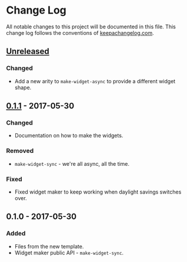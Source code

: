 # Change Log
All notable changes to this project will be documented in this file. This change log follows the conventions of [keepachangelog.com](http://keepachangelog.com/).

## [Unreleased]
### Changed
- Add a new arity to `make-widget-async` to provide a different widget shape.

## [0.1.1] - 2017-05-30
### Changed
- Documentation on how to make the widgets.

### Removed
- `make-widget-sync` - we're all async, all the time.

### Fixed
- Fixed widget maker to keep working when daylight savings switches over.

## 0.1.0 - 2017-05-30
### Added
- Files from the new template.
- Widget maker public API - `make-widget-sync`.

[Unreleased]: https://github.com/your-name/pretty-csv/compare/0.1.1...HEAD
[0.1.1]: https://github.com/your-name/pretty-csv/compare/0.1.0...0.1.1
